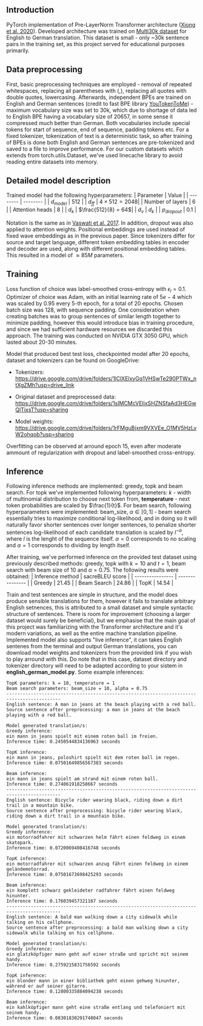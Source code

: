 ## Introduction
PyTorch implementation of Pre-LayerNorm Transformer architecture ([Xiong et al. 2020](https://arxiv.org/pdf/2002.04745.pdf)). Developed architecture was trained on [Multi30k dataset](https://github.com/multi30k/dataset) for English to German translation. This dataset is small - only ~30k sentence pairs in the training set, as this project served for educational purposes primarily. 

## Data preprocessing
First, basic preprocessing techniques are employed - removal of repeated whitespaces, replacing all parentheses with (,), replacing all quotes with double quotes, lowercasing. Afterwards, independent BPEs are trained on English and German sentences (credit to fast BPE library [YouTokenToMe](https://github.com/VKCOM/YouTokenToMe)) - maximum vocabulary size was set to 30k, which due to shortage of data led to English BPE having a vocabulary size of 20657, in some sense it compressed much better than German. Both vocabularies include special tokens for start of sequence, end of sequence, padding tokens etc. For a fixed tokenizer, tokenization of text is a deterministic task, so after training of BPEs is done both English and German sentences are pre-tokenized and saved to a file to improve performance. For our custom datasets which extends from torch.utils.Dataset, we've used linecache library to avoid reading entire datasets into memory.

## Detailed model description
Trained model had the following hyperparameters:
| Parameter | Value |
| -------- | -------- |
| $d_{model}$ | 512 |
| $d_{ff}$ | $4 \times 512 = 2048$|
| Number of layers | 6 | 
| Attention heads | 8 | 
| $d_{k}$ | $\frac{512}{8} = 64$|
| $d_{v}$ | $d_{k}$ |
| $p_{dropout}$ | 0.1 |

Notation is the same as in [Vaswati et al. 2017](https://arxiv.org/pdf/1706.03762.pdf). In addition, dropout was also applied to attention weights. Positional embeddings are used instead of fixed wave embeddings as in the previous paper. Since tokenizers differ for source and target language, different token embedding tables in encoder and decoder are used, along with different positional embedding tables. This resulted in a model of $\approx85M$ parameters.

## Training
Loss function of choice was label-smoothed cross-entropy with $\epsilon_l = 0.1$. Optimizer of choice was Adam, with an initial learning rate of $5e-4$ which was scaled by $0.95$ every 5-th epoch, for a total of 20 epochs. Chosen batch size was 128, with sequence padding. One consideration when creating batches was to group sentences of similar length together to minimize padding, however this would introduce bias in training procedure, and since we had sufficient hardware resources we discarded this approach. The training was conducted on NVIDIA GTX 3050 GPU, which lasted about 20-30 minutes. 

Model that produced best test loss, checkpointed model after 20 epochs, dataset and tokenizers can be found on GoogleDrive:

- Tokenizers: https://drive.google.com/drive/folders/1lClXElxyGq1VHSwTe290PTWx_ntXgZMh?usp=drive_link

- Original dataset and preprocessed data: https://drive.google.com/drive/folders/1sIMCMcVElixSHZNSfaAd3HEGwQlTixsT?usp=sharing

- Model weights: https://drive.google.com/drive/folders/1rFMguBjxm9VXVEe_O1MV5HzLvW2ohqob?usp=sharing

Overfitting can be observed at arround epoch 15, even after moderate ammount of regularization with dropout and label-smoothed cross-entropy.

## Inference
Following inference methods are implemented: greedy, topk and beam search. For topk we've implemented following hyperparameters: $k$ - width of multinomial distribution to choose next token from, **temperature** - next token probabilities are scaled by $\frac{1}{t}$. For beam search, following hyperparameters were implemented: beam_size, $\alpha \in [0, 1]$ - beam search essentially tries to maximize conditional log-likelihood, and in doing so it will naturally favor shorter sentences over longer sentences, to penalize shorter sentences log-likelihood of each candidate translation is scaled by $l^{-\alpha}$, where $l$ is the lenght of the sequence itself. $\alpha = 0$ corresponds to no scaling and $\alpha = 1$ corresponds to dividing by length itself.

After training, we've performed inference on the provided test dataset using previously described methods: greedy, topk with $k = 10$ and $t = 1$, beam search with beam size of 10 and $\alpha = 0.75$. The following results were obtained:
| Inference method | sacreBLEU score |
| ---------------- | --------------- |
| Greedy | 21.45 | 
| Beam Search | 24.86 | 
| TopK | 14.54 | 

Train and test sentences are simple in structure, and the model does produce sensible translations for them, however it fails to translate arbitrary English setnences, this is attributed to a small dataset and simple syntactic structure of sentences. There is room for improvement (choosing a larger dataset would surely be beneficial), but we emphasise that the main goal of this project was familiarizing with the Transformer architecture and it's modern variations, as well as the entire machine translation pipeline. Implemented model also supports "live inference", it can takes English sentenes from the terminal and output German translations, you can download model weights and tokenizers from the provided link if you wish to play arround with this. Do note that in this case, dataset directory and tokenizer directory will need to be adapted according to your sistem in **english_german_model.py**. Some example inferences:
```
TopK parameters: k = 10, temperature = 1
Beam search parameters: beam_size = 10, alpha = 0.75
------------------------------------------------------------------------------------------
English sentence: A man in jeans at the beach playing with a red ball.
Source sentence after preprocessing: a man in jeans at the beach playing with a red ball.

Model generated translation/s:
Greedy inference:
ein mann in jeans spielt mit einem roten ball im freien.
Inference time: 0.2450544834136963 seconds

TopK inference:
ein mann in jeans, poloshirt spielt mit dem roten ball im regen.
Inference time: 0.07501649856567383 seconds

Beam inference:
ein mann in jeans spielt am strand mit einem roten ball.
Inference time: 0.274061918258667 seconds
------------------------------------------------------------------------------------------
English sentence: Bicycle rider wearing black, riding down a dirt trail in a mountain bike.
Source sentence after preprocessing: bicycle rider wearing black, riding down a dirt trail in a mountain bike.

Model generated translation/s:
Greedy inference:
ein motorradfahrer mit schwarzen helm fährt einen feldweg in einem skatepark.
Inference time: 0.0720069408416748 seconds

TopK inference:
ein motorradfahrer mit schwarzen anzug fährt einen feldweg in einem geländemotorrad.
Inference time: 0.07501673698425293 seconds

Beam inference:
ein komplett schwarz gekleideter radfahrer fährt einen feldweg hinunter.
Inference time: 0.176039457321167 seconds
------------------------------------------------------------------------------------------
English sentence: A bald man walking down a city sidewalk while talking on his cellphone.
Source sentence after preprocessing: a bald man walking down a city sidewalk while talking on his cellphone.

Model generated translation/s:
Greedy inference:
ein glatzköpfiger mann geht auf einer straße und spricht mit seinem handy.
Inference time: 0.2759215831756592 seconds

TopK inference:
ein blonder mann in einer bibliothek geht einen gehweg hinunter, während er auf seiner gitarre.
Inference time: 0.12800335884094238 seconds

Beam inference:
ein kahlköpfiger mann geht eine straße entlang und telefoniert mit seinem handy.
Inference time: 0.08301830291748047 seconds
```